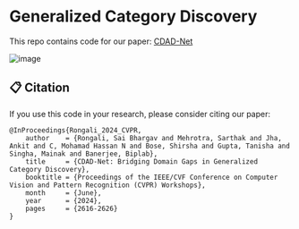 # Generalized Category Discovery

This repo contains code for our paper: [CDAD-Net]([https://www.robots.ox.ac.uk/~vgg/research/gcd/](https://arxiv.org/pdf/2404.05366))

![image](https://github.com/user-attachments/assets/2d4f6fcb-6627-43be-b11d-c13fec64af8e)



## <a name="cite"/> :clipboard: Citation

If you use this code in your research, please consider citing our paper:
```
@InProceedings{Rongali_2024_CVPR,
    author    = {Rongali, Sai Bhargav and Mehrotra, Sarthak and Jha, Ankit and C, Mohamad Hassan N and Bose, Shirsha and Gupta, Tanisha and Singha, Mainak and Banerjee, Biplab},
    title     = {CDAD-Net: Bridging Domain Gaps in Generalized Category Discovery},
    booktitle = {Proceedings of the IEEE/CVF Conference on Computer Vision and Pattern Recognition (CVPR) Workshops},
    month     = {June},
    year      = {2024},
    pages     = {2616-2626}
}
```
